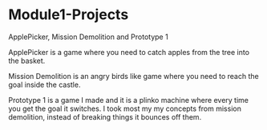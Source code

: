 # Module1-Projects
ApplePicker, Mission Demolition and Prototype 1

ApplePicker is a game where you need to catch apples from the tree into the basket.

Mission Demolition is an angry birds like game where you need to reach the goal inside the castle.

Prototype 1 is a game I made and it is a plinko machine where every time you get the goal it switches. I took most my my concepts from mission demolition, instead of breaking things it bounces off them.
